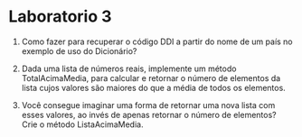 # Laboratorio 3

1. Como fazer para recuperar o código DDI a partir do nome de um país no exemplo de uso do Dicionário? 
 
2. Dada  uma  lista  de  números  reais,  implemente  um  método  TotalAcimaMedia,  para  calcular  e  retornar  o número de elementos da lista cujos valores são maiores do que a média de todos os elementos. 
 
3. Você  consegue  imaginar  uma  forma  de  retornar  uma  nova  lista  com  esses  valores,  ao  invés  de  apenas retornar o número de elementos? Crie o método ListaAcimaMedia.
